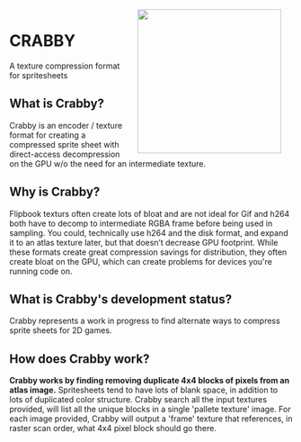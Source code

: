 
<img src="https://github.com/mainroach/crabby/blob/master/icon.jpg" width="256" align="right" hspace="20">

# CRABBY #
A texture compression format for spritesheets

## What is Crabby? ##
Crabby is an encoder / texture format for creating a compressed sprite sheet with direct-access decompression on the GPU w/o the need for an intermediate texture.

## Why is Crabby? ##
Flipbook texturs often create lots of bloat and are not ideal for Gif and h264 both have to decomp to intermediate RGBA frame before being used in sampling. 
You could, technically use h264 and the disk format, and expand it to an atlas texture later, but that doesn’t decrease GPU footprint.
While these formats create great compression savings for distribution, they often create bloat on the GPU, which can create problems for devices you're running code on.

## What is Crabby's development status? ##
Crabby represents a work in progress to find alternate ways to compress sprite sheets for 2D games.


## How does Crabby work? ##
**Crabby works by finding removing duplicate 4x4 blocks of pixels from an atlas image.** Spritesheets tend to have lots of blank space, in addition to lots of duplicated color structure. Crabby search all the input textures provided, will list all the unique blocks in a single 'pallete texture' image. For each image provided, Crabby will output a 'frame' texture that references, in raster scan order, what 4x4 pixel block should go there. 

